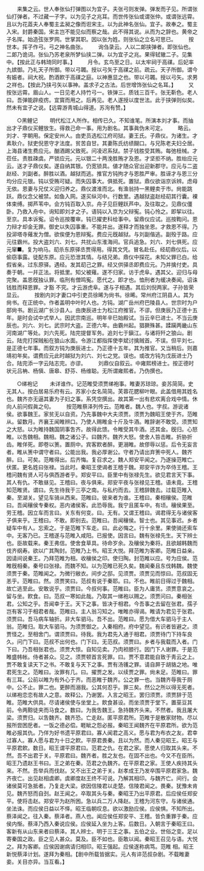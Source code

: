 <!-- { "loadSidebar": true } -->
　　来集之云。世人奉张仙打弹图以为宜子。夫张弓则发弹。弹发而子见。所谓张仙打弹者。不过藏一子字。以为见子之兆耳。而世传张仙或谓张仲。或谓张远霄。且以为花蕋夫人奉蜀主孟昶之像而诳宋主。以为此神名张仙。宜子。故奉之。蜀主入宋。封爵秦国。宋主岂不能见似而察之哉。此不得其说。从而为之辞也。黄帝之子名挥。始造弦张罗网。世掌其职。因以张为姓。则张仙之立名可思已。 
　　按世本。挥子作弓。弓之神名曲张。 
　　询刍录云。人以二郞挟弹者。即张仙也。二郞乃诡词。张仙乃苏老泉所梦仙挟二弹。以为宜子之兆。果得轼辙二子。见集中。【按此正与韩琦同时事。】 
　　月令。玄鸟至之日。以太牢祠于高禖。后妃率九嫔御。乃礼天子所御。带以弓韣。授以弓矢于高禖之前。疏云。天子所御。谓今有娠者。祠大祝。酌酒飮于高禖之庭。以神惠显之也。带以弓韣。授以弓矢。求男之祥也。【按此乃挟弓矢以事神。盖求子之古法。后世增饰张仙之名耳。】 
　　又按张远霄。眉山人。一日见老人持竹弓一。铁弹三。质钱三百千。张无靳色。老人曰。吾弹能辟疫疠。宜寳而用之。后再见。老人遂授以度世法。此于挟弹则似矣。然未有宜子之说。【远霄游靑城山得道。苏洵有赞。】 

　　○黑鲤记 
　　明代松江人所作。相传已久。不知谁笔。所演本刘才事。而抽出才子鼎仪买鲤放生。得救己命一事。用为剧名。其事眞伪未可定。 
　　略云。刘才、字朝用。保定安州人。由吏员选松江府司狱。妻王氏。子鼎仪。为诸生。才素耿介。狱吏倪恩守才法度。贫苦自甘。其妻陈氏纺绩餬口。与兄陈老夫妇仝居。上海县诸生费应元。酗酒踢父致死。问凌迟系狱。禁子钱胜受其贿。每弛杻械。才莅任。责胜疎虞。严锁应元。元以银二十两浼胜贿才及恩。才坚拒不纳。胜绐应元云。送才子鼎仪矣。遂自纳其银。仍宽锁具。値才随众官出迎新郡守。应元与二盗赵经、刘副者。醉胜以酒。越狱而逃。推官方钝拘才与恩胜严审。胜诬才与恩三分均分应元银。钝以受贿可疑。而失囚事大。俱抵死。置狱。鼎仪欲诣京诉辨。虑母无依。恩妻与兄仗义迎归养之。鼎仪渡淮而北。有渔翁持一黑鲤卖于市。尙能跳跃。鼎仪念父被禁。如鱼入网。遂买纵河中。行数里。遇越狱盗赵经刧其行囊。裸体束缚。掷芦苇中。会方钝百取入京。舟子见巨鲤跃芦中。及往取之。见鼎仪僵卧。乃救入舟中。询知即刘才之子。语钝以入京为父辩寃。钝心怜之。即挈以往。至京。具本诉寃。诏令巡按覆审。钝已擢吏科给事中。留鼎仪应试。巡按鞫问。恩力辩才却金无罪。御史以失囚事重。不能并出。遂释才而独坐恩。才救恩不得。乃投泖塔寺薙发为僧。欲俟便为恩辩寃。费应元旣越狱。与刘副偕逃。副殁于路。应元往霸州。投大盗刘六、刘七。共扰山东淮海间。官兵追急。刘六、刘七俱死。应元窜■。复为响马。刧杀东原驿丞贾得用。得其文凭。冒名赴任。经刧鼎仪后。以偷窃事露。徒配东原。应元恐泄其情。与结兄弟。鼎仪中探花。未知父罪已白。给假省亲。过东原驿。遇经。发其刧己之罪。经又供驿丞即费应元。乃并擒付吏。具奏于朝。一幷正法。将抵里。知父被薙。遂不归家。访于虎阜。遇其父。迎归与母完聚。盖恩旣独认罪。临刑有僧鸣寃。愿代之。即才也。恤刑者为缓决奏闻。诏诛钱胜而释恩罪。才豁 不究。才云游虎阜。遂与子相遇。其后刘倪两家。子孙皆荣显云。 
　　按剧内刘才妻口中引吏员徐晞为尙书。徐晞。常州府江阴县人。其为尙书。在正统中。作者盖明中叶时人也。方钝。湖广岳州府巴陵县人。世宗时为户部尙书。剧云湖广长沙县人。由庚辰进士为松江府推官。不谬。但庚辰乃正德十五年。是时会试中式举人。因武宗南巡。明年辛巳始殿试。当云辛巳进士。不当云庚辰也。刘六、刘七。武宗时大盗。正德六年。由霸州起。猖獗殊甚。蹂躏两畿山东河南湖广等处。刘六先死。陆完提督军务。追刘七于鎭江。与诸将歼之狼山。剧云。陆完打探贼船在狼山水面。令游江都指挥使李斌讨擒贼首。不误。但平刘七。是正德七年事。而叙方钝为庚辰进士。乃正德十五年。其为推官。又当稍后。则嘉靖初年矣。谓费应元此时越狱为刘六、刘七之党。误也。或改方钝为戊辰进士乃合。陆完添一字云陆志完。亦谬。 
　　刘鼎仪自叙云。中雍熙榜进士。按正德时状元吕柟、杨愼、唐皋、舒芬、杨维聪。无所谓雍熙者。乃伪撰也。 

　　○绨袍记 
　　未详谁作。记范睢受须贾绨袍事。睢妻苏琼琼。妾苏简简。史无其人。按白居易乐府有云。苏家小女名简简。芙蓉花腮柳叶眼。此盖借用其姓名也。魏齐亦无逼其妻为子妇之事。系凭空撰出。故其第一出有悲欢离合戏中情。休向人前问假眞之句。 
　　按范睢蔡泽列传云。范睢者。魏人也。字叔。游说诸侯。欲事魏王。家贫无以自资。乃先事魏中大夫须贾。须贾为魏昭王使于齐。范睢从。留数月。齐襄王闻睢辨口。乃使人赐睢金十斤及牛酒。睢辞谢不敢受。须贾知之大怒。以为睢持魏国阴事吿齐。故得此馈。令睢受其牛酒。还其金。旣归。心怒睢。以吿魏相。魏相。魏之诸公子。曰魏齐。魏齐大怒。使舍人笞击睢。折胁折齿。睢佯死。即卷以箦。置厕中。宾客飮者醉。更溺睢。故僇辱以惩。后令无妄言者。睢从箦中谓守者曰。公能出我。我必厚谢公。守者乃请出弃箦中死人。魏齐醉。曰。可矣。范睢得出。后齐悔。复召求之。魏人郑安平闻之。乃遂操范睢亡。伏匿。更名姓曰张禄。当此时。秦昭王使谒者王稽于魏。郑安平诈为卒侍王稽。王稽问魏有贤人可与俱西游者乎。郑安平曰。臣里中有张禄先生。欲见君言天下事。其人有仇。不敢昼见。王稽曰。夜与俱来。郑安平夜与张禄见王稽。语未竟。王稽知范睢贤。谓曰。先生待我于三亭之南。与私约而去。王稽辞魏去。过载范睢入秦。至湖关。望见车骑从西来。范睢曰。彼来者为谁。王稽曰。秦相穰侯。范睢曰。吾闻穰侯专秦权。恶内诸侯客。此恐辱我。我宁且匿车中。有顷。穰侯果至。劳王稽。因立车而言曰。关东有何变。曰。无有。又谓王稽曰。谒君得无与诸侯客子俱来乎。王稽曰。不敢。即别去。范睢曰。吾闻穰侯。智士也。其见事迟。乡者疑车中有人。忘索之。于是范睢下车走。曰。此必悔之。行十余里。果使骑还索车中。无客乃已。王稽遂与范睢入咸阳。已报使。因言曰。魏有张禄先生。天下辨士也。臣故载来。秦王弗信。使舍食草具。待命岁余。及穰侯为秦将。且欲越韩魏而伐齐纲寿。欲以广其陶封。范睢乃上书。昭王大悦。拜范睢为客卿。范睢日益亲。因请间说秦王。乃拜范睢为相。收穰侯之印。使归陶。封范睢以应。号为应侯。范睢旣相秦。秦号曰张禄。而魏不知。以为范睢已死久矣。魏闻秦且东伐韩魏。魏使须贾于秦。范睢闻之。为微行敝衣。间步之邸。见须贾。须贾见而惊曰。范叔固无恙乎。范睢曰。然。须贾笑曰。范叔有说于秦耶。曰。不也。睢前日得过于魏相。故亡逃至此。安敢说乎。须贾曰。今叔何事。范睢曰。臣为人庸赁。须贾意哀之。留与坐。飮食。曰。范叔一寒如此哉。乃取其一绨袍以赐之。须贾问曰。秦相张君。公知之乎。吾闻幸于王。天下之事。皆决于相君。今吾事之去留在张君。孺子岂有客习于相君者哉。范睢曰。主人翁习知之。唯睢亦得谒。睢请为君见于张君。须贾曰。吾马病车轴折。非大车驷马。吾不出。范睢曰。愿为借大车驷马于主人翁。范睢归。取大车驷马。为须贾御之。入秦相府。府中望见。有识者皆避之。须贾怪之。至相舍门。谓须贾曰。待我。我为君先入通于相君。须贾待门下持车良久。问门下曰。范叔不出何也。门下曰。无范叔。须贾曰。乡者与我载而入者。门下曰。乃吾相张君也。须贾大惊。自知见卖。乃肉袒膝行。因门下人谢罪。于是范睢盛帏帐。侍者甚众。见之。须贾顿首言死罪。曰。贾不意君能自致于靑云之上。贾不敢复读天下之书。不敢复与天下之事。贾有汤镬之罪。请自屛于胡貉之地。唯君死生之。范睢曰。汝罪有几。曰。擢贾之发。以续贾之罪。尙未足。范睢曰。罪有三耳。公前以睢为有外心于齐。而恶睢于魏齐。公之罪一也。当魏齐辱我于厕中。公不止。罪二也。更醉而溺我。公其何忍乎。罪三矣。然公之所以得无死者。以绨袍恋恋有故人之意。故释公。乃谢罢。入言之昭王。罢归须贾。须贾辞于范睢。范睢大供具。尽请诸侯使与坐堂上。飮食甚设。而坐须贾于堂下。置莝豆其前。令两黥徒夹而马食之。数曰。为我吿魏王。急持魏齐头来。不然者。我且屠大梁。须贾归。以吿魏齐。魏齐恐。亡走赵。匿平原君所。范睢于是散家财物。尽以报所尝困戹者。一饭之德必偿。睚眦之怨必报。秦昭王闻魏齐在平原君所。欲为范睢必报其仇。乃佯为好书遗平原君曰。寡人闻君之高义。愿与君为布衣之友。君幸过寡人。寡人愿与君为十日之飮。平原君畏秦。且以为然。而人秦见昭王。昭王与平原君飮。数日。昭王谓平原君曰。范君之仇。在君之家。愿使人归取其头来。不然。吾不出君于关。平原君曰。魏齐者。胜之友也。在固不出也。今又不在臣所。昭王乃遗赵王书曰。王之弟在秦。范君之仇魏齐。在平原君之家。王使人疾持其头来。不然。吾举兵而伐赵。又不出王之弟于关。赵孝成王乃发卒围平原君家急。魏齐夜亡。出见赵相虞卿。虞卿度赵王终不可说。乃解其相印。与魏齐亡。间行。会诸侯莫可急抵者。乃复走大梁。欲因信陵君以走楚。信陵君闻之。畏秦。犹豫未肯见。魏齐怒而自刭。赵王闻之。卒取其头与秦。秦昭王乃出平原君。后应侯任郑安平。使将击赵。郑安平为赵所困。急以兵二万人降赵。王稽为河东守。与诸侯通。坐法诛。而应侯日益以不怿。昭王临朝叹息。欲以激励应侯。应侯惧。不知所出。蔡泽闻之。往入秦。蔡泽者。燕人也。闻应侯任郑安平、王稽。皆负重罪于秦。应侯内惭。蔡泽乃西入秦说应侯。应侯延入坐为上客。后数日。入朝言于秦昭王曰。客新有从山东来者曰蔡泽。其人辨士。明于三王之事。五伯之业。世俗之变。足以寄秦国之政。臣之见人甚众。莫及。臣不如也。臣敢以闻。秦昭王召见与语。大悦之。拜为客卿。应侯因谢病请归相印。昭王强起。应侯遂称病笃。范睢 相。昭王新悦蔡泽计划。遂拜为秦相。【剧中所载皆据实。元人有谇范叔杂剧。不载睢妻妾。关目亦异。当互看。】 

